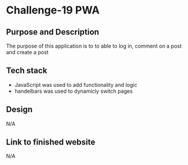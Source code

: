# Challenge-19 PWA

## Purpose and Description

The purpose of this application is to to able to log in, comment on a post and create a post
## Tech stack

* JavaScript was used to add functionality and logic
* handelbars was used to dynamicly switch pages
  


## Design

N/A





## Link to finished website
N/A
